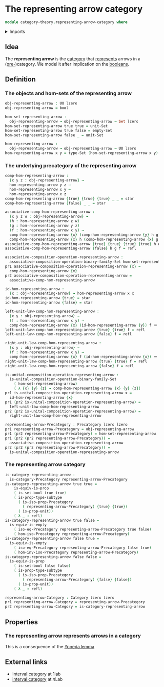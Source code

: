# The representing arrow category

```agda
module category-theory.representing-arrow-category where
```

<details><summary>Imports</summary>

```agda
open import category-theory.categories
open import category-theory.composition-operations-on-binary-families-of-sets
open import category-theory.isomorphisms-in-precategories
open import category-theory.precategories

open import foundation.booleans
open import foundation.dependent-pair-types
open import foundation.empty-types
open import foundation.identity-types
open import foundation.propositions
open import foundation.sets
open import foundation.subtypes
open import foundation.unit-type
open import foundation.universe-levels
```

</details>

## Idea

The **representing arrow** is the [category](category-theory.categories.md) that
[represents](category-theory.representable-functors-categories.md) arrows in a
([pre-](category-theory.precategories.md))category. We model it after
implication on the [booleans](foundation.booleans.md).

## Definition

### The objects and hom-sets of the representing arrow

```agda
obj-representing-arrow : UU lzero
obj-representing-arrow = bool

hom-set-representing-arrow :
  obj-representing-arrow → obj-representing-arrow → Set lzero
hom-set-representing-arrow true true = unit-Set
hom-set-representing-arrow true false = empty-Set
hom-set-representing-arrow false _ = unit-Set

hom-representing-arrow :
  obj-representing-arrow → obj-representing-arrow → UU lzero
hom-representing-arrow x y = type-Set (hom-set-representing-arrow x y)
```

### The underlying precategory of the representing arrow

```agda
comp-hom-representing-arrow :
  {x y z : obj-representing-arrow} →
  hom-representing-arrow y z →
  hom-representing-arrow x y →
  hom-representing-arrow x z
comp-hom-representing-arrow {true} {true} {true} _ _ = star
comp-hom-representing-arrow {false} _ _ = star

associative-comp-hom-representing-arrow :
  {x y z w : obj-representing-arrow} →
  (h : hom-representing-arrow z w)
  (g : hom-representing-arrow y z)
  (f : hom-representing-arrow x y) →
  comp-hom-representing-arrow {x} (comp-hom-representing-arrow {y} h g) f ＝
  comp-hom-representing-arrow {x} h (comp-hom-representing-arrow {x} g f)
associative-comp-hom-representing-arrow {true} {true} {true} {true} h g f = refl
associative-comp-hom-representing-arrow {false} h g f = refl

associative-composition-operation-representing-arrow :
  associative-composition-operation-binary-family-Set hom-set-representing-arrow
pr1 associative-composition-operation-representing-arrow {x} =
  comp-hom-representing-arrow {x}
pr2 associative-composition-operation-representing-arrow =
  associative-comp-hom-representing-arrow

id-hom-representing-arrow :
  {x : obj-representing-arrow} → hom-representing-arrow x x
id-hom-representing-arrow {true} = star
id-hom-representing-arrow {false} = star

left-unit-law-comp-hom-representing-arrow :
  {x y : obj-representing-arrow} →
  (f : hom-representing-arrow x y) →
  comp-hom-representing-arrow {x} (id-hom-representing-arrow {y}) f ＝ f
left-unit-law-comp-hom-representing-arrow {true} {true} f = refl
left-unit-law-comp-hom-representing-arrow {false} f = refl

right-unit-law-comp-hom-representing-arrow :
  {x y : obj-representing-arrow} →
  (f : hom-representing-arrow x y) →
  comp-hom-representing-arrow {x} f (id-hom-representing-arrow {x}) ＝ f
right-unit-law-comp-hom-representing-arrow {true} {true} f = refl
right-unit-law-comp-hom-representing-arrow {false} f = refl

is-unital-composition-operation-representing-arrow :
  is-unital-composition-operation-binary-family-Set
    ( hom-set-representing-arrow)
    ( λ {x} {y} {z} → comp-hom-representing-arrow {x} {y} {z})
pr1 is-unital-composition-operation-representing-arrow x =
  id-hom-representing-arrow {x}
pr1 (pr2 is-unital-composition-operation-representing-arrow) =
  left-unit-law-comp-hom-representing-arrow
pr2 (pr2 is-unital-composition-operation-representing-arrow) =
  right-unit-law-comp-hom-representing-arrow

representing-arrow-Precategory : Precategory lzero lzero
pr1 representing-arrow-Precategory = obj-representing-arrow
pr1 (pr2 representing-arrow-Precategory) = hom-set-representing-arrow
pr1 (pr2 (pr2 representing-arrow-Precategory)) =
  associative-composition-operation-representing-arrow
pr2 (pr2 (pr2 representing-arrow-Precategory)) =
  is-unital-composition-operation-representing-arrow
```

### The representing arrow category

```agda
is-category-representing-arrow :
  is-category-Precategory representing-arrow-Precategory
is-category-representing-arrow true true =
    is-equiv-is-prop
    ( is-set-bool true true)
    ( is-prop-type-subtype
      ( is-iso-prop-Precategory
        ( representing-arrow-Precategory) {true} {true})
      ( is-prop-unit))
    ( λ _ → refl)
is-category-representing-arrow true false =
  is-equiv-is-empty
    ( iso-eq-Precategory representing-arrow-Precategory true false)
    ( hom-iso-Precategory representing-arrow-Precategory)
is-category-representing-arrow false true =
  is-equiv-is-empty
    ( iso-eq-Precategory representing-arrow-Precategory false true)
    ( hom-inv-iso-Precategory representing-arrow-Precategory)
is-category-representing-arrow false false =
  is-equiv-is-prop
    ( is-set-bool false false)
    ( is-prop-type-subtype
      ( is-iso-prop-Precategory
        ( representing-arrow-Precategory) {false} {false})
      ( is-prop-unit))
    ( λ _ → refl)

representing-arrow-Category : Category lzero lzero
pr1 representing-arrow-Category = representing-arrow-Precategory
pr2 representing-arrow-Category = is-category-representing-arrow
```

## Properties

### The representing arrow represents arrows in a category

This is a consequence of the
[Yoneda lemma](category-theory.yoneda-lemma-categories.md).

## External links

- [Interval category](https://1lab.dev/Cat.Instances.Shape.Interval.html#interval-category)
  at 1lab
- [interval category](https://ncatlab.org/nlab/show/interval+category) at $n$Lab
